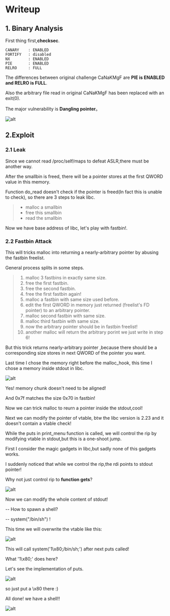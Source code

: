# Writeup

## 1. Binary Analysis

First thing first,**checksec**.

```
CANARY    : ENABLED
FORTIFY   : disabled
NX        : ENABLED
PIE       : ENABLED
RELRO     : FULL
```

The differences between original challenge CaNaKMgF are **PIE is ENABLED and RELRO is FULL**.

Also the arbitrary file read in original CaNaKMgF has been replaced with an exit(0).

The major vulnerability is **Dangling pointer**。

![alt](https://raw.githubusercontent.com/Kung-Pao-Chicken/ctf/master/2017_ASIS_CTF/CaNaKMgF_remastered/1.jpg)

## 2.Exploit

### 2.1 Leak
Since we cannot read /proc/self/maps to defeat ASLR,there must be another way.

After the smallbin is freed, there will be a pointer stores at the first QWORD value in this memory.

Function do_read doesn't check if the pointer is freed(In fact this is unable to check), so there are 3 steps to leak libc.

> * malloc a smallbin
> * free this smallbin
> * read the smallbin

Now we have base address of libc, let's play with fastbin!.

### 2.2 Fastbin Attack

This will tricks malloc into returning a nearly-arbitrary pointer by abusing the fastbin freelist.

General process splits in some steps.

> 1. malloc 3 fastbins in exactly same size.
> 2. free the first fastbin.
> 3. free the second fastbin.
> 4. free the first fastbin again!
> 5. malloc a fastbin with same size used before.
> 6. edit the first QWORD in memory just returned (freelist's FD pointer) to an arbitrary pointer.
> 7. malloc second fastbin with same size.
> 8. malloc third fastbin with same size.
> 9. now the arbitrary pointer should be in fastbin freelist!
> 10. another malloc will return the arbitrary porint we just write in step 6!

But this trick returns nearly-arbitrary pointer ,because there should be a corresponding size stores in next QWORD of the pointer you want.

Last time I chose the memory right before the malloc_hook, this time I chose a memory inside stdout in libc.

![alt](https://raw.githubusercontent.com/Kung-Pao-Chicken/ctf/master/2017_ASIS_CTF/CaNaKMgF_remastered/2.jpg)

Yes! memory chunk doesn't need to be aligned!

And 0x7f matches the size 0x70 in fastbin!

Now we can trick malloc to reurn a pointer inside the stdout,cool!

Next we can modify the pointer of vtable, btw the libc version is 2.23 and it doesn't contain a vtable check!

While the puts in print_menu function is called, we will control the rip by modifying vtable in stdout,but this is a one-shoot jump.

First I consider the magic gadgets in libc,but sadly none of this gadgets works.

I suddenly noticed that while we control the rip,the rdi points to stdout pointer!

Why not just control rip to **function gets**?

![alt](https://raw.githubusercontent.com/Kung-Pao-Chicken/ctf/master/2017_ASIS_CTF/CaNaKMgF_remastered/3.jpg)

Now we can modify the whole content of stdout!

-- How to spawn a shell?

-- system("/bin/sh") !

This time we will overwrite the vtable like this:

![alt](https://raw.githubusercontent.com/Kung-Pao-Chicken/ctf/master/2017_ASIS_CTF/CaNaKMgF_remastered/4.jpg)

This will call system('1\x80;/bin/sh;') after next puts called!

What '1\x80;' does here?

Let's see the implementation of puts.

![alt](https://raw.githubusercontent.com/Kung-Pao-Chicken/ctf/master/2017_ASIS_CTF/CaNaKMgF_remastered/5.jpg)

so just put a \x80 there :)

All done! we have a shell!!

![alt](https://raw.githubusercontent.com/Kung-Pao-Chicken/ctf/master/2017_ASIS_CTF/CaNaKMgF_remastered/6.jpg)
